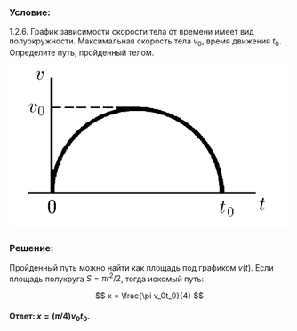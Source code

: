###  Условие:

$1.2.6.$ График зависимости скорости тела от времени имеет вид полуокружности. Максимальная скорость тела $v_0$, время движения $t_0$. Определите путь, пройденный телом.

![ К задаче 1.2.6 |608x355, 42%](../../img/1.2.6/statement.png)

###  Решение:

Пройденный путь можно найти как площадь под графиком $v(t)$. Если площадь полукруга $S=\pi r^2/2$, тогда искомый путь:

$$
x = \frac{\pi v_0t_0}{4}
$$

#### Ответ: $x = (\pi /4)v_0t_0$.